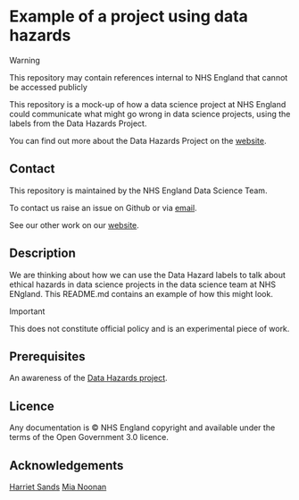# Example of a project using data hazards

> [!WARNING]
> This repository may contain references internal to NHS England that cannot be accessed publicly

This repository is a mock-up of how a data science project at NHS England could communicate what might go wrong in data science projects, using the labels from the Data Hazards Project.

You can find out more about the Data Hazards Project on the [website][1].

## Contact

This repository is maintained by the NHS England Data Science Team.

To contact us raise an issue on Github or via [email][2].

See our other work on our [website][3].

## Description

We are thinking about how we can use the Data Hazard labels to talk about ethical hazards in data science projects in the data science team at NHS ENgland. This README.md contains an example of how this might look.

> [!IMPORTANT]
> This does not constitute official policy and is an experimental piece of work.

## Prerequisites

An awareness of the [Data Hazards project][1].

## Licence

Any documentation is © NHS England copyright and available under the terms of the Open Government 3.0 licence.

## Acknowledgements

[Harriet Sands](https://github.com/harrietrs)
[Mia Noonan](https://github.com/amelianoonan1-nhs)

[1]: https://datahazards.com/about.html
[2]: mailto@datascience.nhs.net
[3]: https://nhsengland.github.io/datascience/
